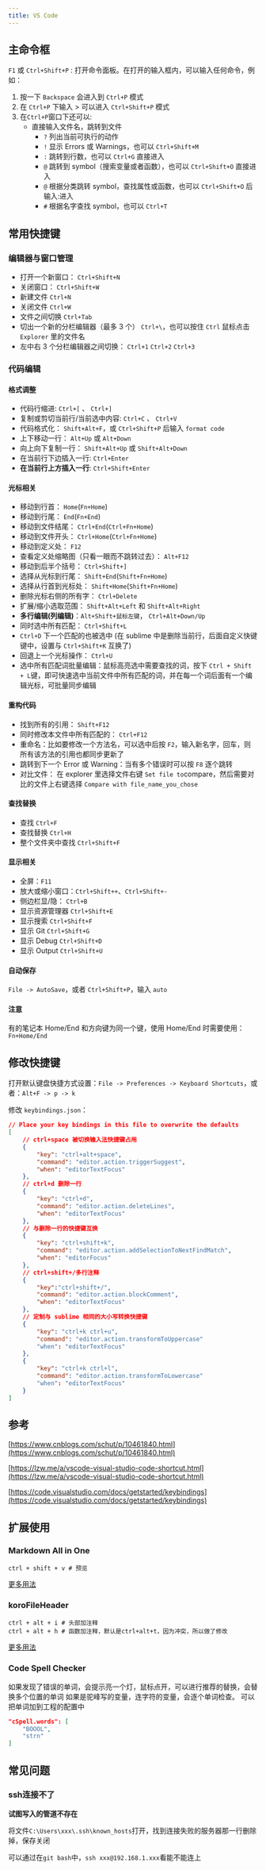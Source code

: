 ```yaml
---
title: VS Code
---
```


## 主命令框

`F1` 或 `Ctrl+Shift+P` : 打开命令面板。在打开的输入框内，可以输入任何命令，例如：

1. 按一下 `Backspace` 会进入到 `Ctrl+P` 模式
2. 在 `Ctrl+P` 下输入 > 可以进入 `Ctrl+Shift+P` 模式
3. 在`Ctrl+P`窗口下还可以:
   - 直接输入文件名，跳转到文件
     - `?` 列出当前可执行的动作
     - `!` 显示 Errors 或 Warnings，也可以 `Ctrl+Shift+M`
     - `:` 跳转到行数，也可以 `Ctrl+G` 直接进入
     - `@` 跳转到 symbol（搜索变量或者函数），也可以 `Ctrl+Shift+O` 直接进入
     - `@` 根据分类跳转 symbol，查找属性或函数，也可以 `Ctrl+Shift+O` 后输入:进入
     - `#` 根据名字查找 symbol，也可以 `Ctrl+T`

## 常用快捷键

### 编辑器与窗口管理

- 打开一个新窗口： `Ctrl+Shift+N`
- 关闭窗口： `Ctrl+Shift+W`
- 新建文件 `Ctrl+N`
- 关闭文件 `Ctrl+W`
- 文件之间切换 `Ctrl+Tab`
- 切出一个新的分栏编辑器（最多 3 个） `Ctrl+\`，也可以按住 `Ctrl` 鼠标点击 `Explorer` 里的文件名
- 左中右 3 个分栏编辑器之间切换： `Ctrl+1` `Ctrl+2` `Ctrl+3`

### 代码编辑

#### 格式调整

- 代码行缩进: `Ctrl+[` 、 `Ctrl+]`
- 复制或剪切当前行/当前选中内容: `Ctrl+C` 、 `Ctrl+V`
- 代码格式化： `Shift+Alt+F`，或 `Ctrl+Shift+P` 后输入 `format code`
- 上下移动一行： `Alt+Up` 或 `Alt+Down`
- 向上向下复制一行： `Shift+Alt+Up` 或 `Shift+Alt+Down`
- 在当前行下边插入一行: `Ctrl+Enter`
- **在当前行上方插入一行**: `Ctrl+Shift+Enter`

#### 光标相关

- 移动到行首： `Home`(`Fn+Home`)
- 移动到行尾： `End`(`Fn+End`)
- 移动到文件结尾： `Ctrl+End`(`Ctrl+Fn+Home`)
- 移动到文件开头： `Ctrl+Home`(`Ctrl+Fn+Home`)
- 移动到定义处： `F12`
- 查看定义处缩略图（只看一眼而不跳转过去）： `Alt+F12`
- 移动到后半个括号： `Ctrl+Shift+]`
- 选择从光标到行尾： `Shift+End`(`Shift+Fn+Home`)
- 选择从行首到光标处： `Shift+Home`(`Shift+Fn+Home`)
- 删除光标右侧的所有字： `Ctrl+Delete`
- 扩展/缩小选取范围： `Shift+Alt+Left` 和 `Shift+Alt+Right`
- **多行编辑(列编辑)**：`Alt+Shift+鼠标左键`， `Ctrl+Alt+Down/Up`
- 同时选中所有匹配： `Ctrl+Shift+L`
- `Ctrl+D` 下一个匹配的也被选中 (在 sublime 中是删除当前行，后面自定义快键键中，设置与 `Ctrl+Shift+K` 互换了)
- 回退上一个光标操作： `Ctrl+U`
- 选中所有匹配词批量编辑：鼠标高亮选中需要查找的词，按下 `Ctrl + Shift + L`键，即可快速选中当前文件中所有匹配的词，并在每一个词后面有一个编辑光标，可批量同步编辑

#### 重构代码

- 找到所有的引用： `Shift+F12`
- 同时修改本文件中所有匹配的： `Ctrl+F12`
- 重命名：比如要修改一个方法名，可以选中后按 `F2`，输入新名字，回车，则所有该方法的引用也都同步更新了
- 跳转到下一个 Error 或 Warning：当有多个错误时可以按 `F8` 逐个跳转
- 对比文件： 在 explorer 里选择文件右键 `Set file to`compare，然后需要对比的文件上右键选择 `Compare with file_name_you_chose`

#### 查找替换

- 查找 `Ctrl+F`
- 查找替换 `Ctrl+H`
- 整个文件夹中查找 `Ctrl+Shift+F`

#### 显示相关

- 全屏：`F11`
- 放大或缩小窗口：`Ctrl+Shift++`、`Ctrl+Shift+-`
- 侧边栏显/隐： `Ctrl+B`
- 显示资源管理器 `Ctrl+Shift+E`
- 显示搜索 `Ctrl+Shift+F`
- 显示 Git `Ctrl+Shift+G`
- 显示 Debug `Ctrl+Shift+D`
- 显示 Output `Ctrl+Shift+U`

#### 自动保存

`File -> AutoSave`，或者 `Ctrl+Shift+P`，输入 `auto`

#### 注意

有的笔记本 Home/End 和方向键为同一个键，使用 Home/End 时需要使用：`Fn+Home/End`

## 修改快捷键

打开默认键盘快捷方式设置：`File -> Preferences -> Keyboard Shortcuts`，或者：`Alt+F -> p -> k`

修改 `keybindings.json`：

```json
// Place your key bindings in this file to overwrite the defaults
[
    // ctrl+space 被切换输入法快捷键占用
    {
        "key": "ctrl+alt+space",
        "command": "editor.action.triggerSuggest",
        "when": "editorTextFocus"
    },
    // ctrl+d 删除一行
    {
        "key": "ctrl+d",
        "command": "editor.action.deleteLines",
        "when": "editorTextFocus"
    },
    // 与删除一行的快捷键互换
    {
        "key": "ctrl+shift+k",
        "command": "editor.action.addSelectionToNextFindMatch",
        "when": "editorFocus"
    },
    // ctrl+shift+/多行注释
    {
        "key":"ctrl+shift+/",
        "command": "editor.action.blockComment",
        "when": "editorTextFocus"
    },
    // 定制与 sublime 相同的大小写转换快捷键
    {
        "key": "ctrl+k ctrl+u",
        "command": "editor.action.transformToUppercase"
        "when": "editorTextFocus"
    },
    {
        "key": "ctrl+k ctrl+l",
        "command": "editor.action.transformToLowercase"
        "when": "editorTextFocus"
    }
]
```

## 参考

[https://www.cnblogs.com/schut/p/10461840.html](https://www.cnblogs.com/schut/p/10461840.html)

[https://lzw.me/a/vscode-visual-studio-code-shortcut.html](https://lzw.me/a/vscode-visual-studio-code-shortcut.html)

[https://code.visualstudio.com/docs/getstarted/keybindings](https://code.visualstudio.com/docs/getstarted/keybindings)


## 扩展使用

### Markdown All in One

```shell
ctrl + shift + v # 预览 
```

[更多用法](https://blog.csdn.net/weixin_33895604/article/details/88702076)

### koroFileHeader
```shell
ctrl + alt + i # 头部加注释
ctrl + alt + h # 函数加注释，默认是ctrl+alt+t，因为冲突，所以做了修改
```
[更多用法](https://juejin.cn/post/6844903694165606408)

### Code Spell Checker

如果发现了错误的单词，会提示亮一个灯，鼠标点开，可以进行推荐的替换，会替换多个位置的单词
如果是驼峰写的变量，连字符的变量，会逐个单词检查。
可以把单词加到工程的配置中

```json
"cSpell.words": [
    "BOOOL",
    "strn"
]
```

## 常见问题

### ssh连接不了

**试图写入的管道不存在**

将文件`C:\Users\xxx\.ssh\known_hosts`打开，找到连接失败的服务器那一行删除掉，保存关闭

可以通过在`git bash`中，`ssh xxx@192.168.1.xxx`看能不能连上



